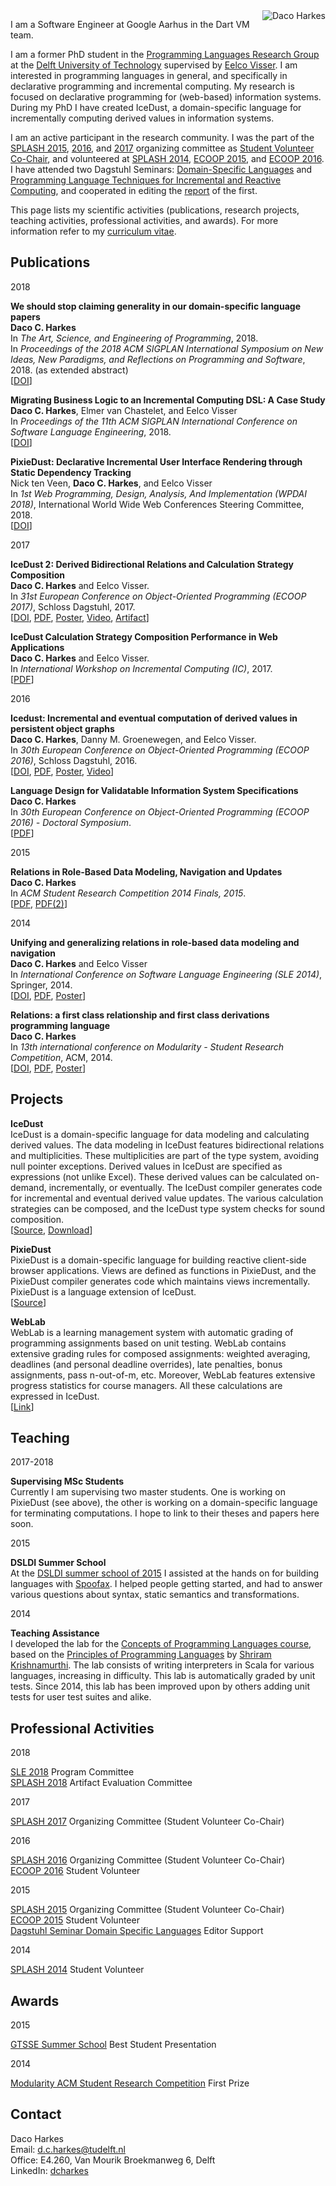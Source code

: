 <img src="https://avatars3.githubusercontent.com/u/3601775?s=200&amp;u=7f768c577dd44784777ee5f29c1ab3be4fdc5b3d&amp;v=4" alt="Daco Harkes" style="float: right; margin-left: 10px; margin-bottom: 10px; margin-top: 0px;">

I am a Software Engineer at Google Aarhus in the Dart VM team.

I am a former PhD student in the [Programming Languages Research Group](http://eelcovisser.org/wiki/group) at the [Delft University of Technology](https://www.tudelft.nl/) supervised by [Eelco Visser](http://eelcovisser.org/).
I am interested in programming languages in general, and specifically in declarative programming and incremental computing.
My research is focused on declarative programming for (web-based) information systems.
During my PhD I have created IceDust, a domain-specific language for incrementally computing derived values in information systems.

I am an active participant in the research community.
I was the part of the [SPLASH 2015](https://2015.splashcon.org), [2016](https://2016.splashcon.org), and [2017](https://2017.splashcon.org) organizing committee as [Student Volunteer Co-Chair](https://conf.researchr.org/profile/conf/dacoharkes), and volunteered at [SPLASH 2014](https://2014.splashcon.org), [ECOOP 2015](https://2015.ecoop.org/), and [ECOOP 2016](https://2016.ecoop.org/).
I have attended two Dagstuhl Seminars: [Domain-Specific Languages](http://www.dagstuhl.de/en/program/calendar/semhp/?semnr=15062) and [Programming Language Techniques for Incremental and Reactive Computing](http://www.dagstuhl.de/en/program/calendar/semhp/?semnr=16402), and cooperated in editing the [report](http://dx.doi.org/10.4230/DagRep.5.2.26) of the first.

This page lists my scientific activities (publications, research projects, teaching activities, professional activities, and awards).
For more information refer to my [curriculum vitae](curriculum-vitae/Daco%20Harkes.pdf).

## Publications

2018

__We should stop claiming generality in our domain-specific language papers__  
__Daco C. Harkes__  
In _The Art, Science, and Engineering of Programming_, 2018.   
In _Proceedings of the 2018 ACM SIGPLAN International Symposium on New Ideas, New Paradigms, and Reflections on Programming and Software_, 2018. (as extended abstract)  
[[DOI](https://doi.org/10.1145/3276954.3276967)]

__Migrating Business Logic to an Incremental Computing DSL: A Case Study__  
__Daco C. Harkes__, Elmer van Chastelet, and Eelco Visser  
In _Proceedings of the 11th ACM SIGPLAN International Conference on Software Language Engineering_, 2018.  
[[DOI](https://doi.org/10.1145/3276604.3276617)]

__PixieDust: Declarative Incremental User Interface Rendering through Static Dependency Tracking__  
Nick ten Veen, __Daco C. Harkes__, and Eelco Visser  
In _1st Web Programming, Design, Analysis, And Implementation (WPDAI 2018)_, International World Wide Web Conferences Steering Committee, 2018.  
[[DOI](https://doi.org/10.1145/3184558.3185978)]

2017

__IceDust 2: Derived Bidirectional Relations and Calculation Strategy Composition__  
__Daco C. Harkes__ and Eelco Visser.  
In _31st European Conference on Object-Oriented Programming (ECOOP 2017)_, Schloss Dagstuhl, 2017.  
[[DOI](https://doi.org/10.4230/LIPIcs.ECOOP.2017.14),
 [PDF](http://drops.dagstuhl.de/opus/volltexte/2017/7251/pdf/LIPIcs-ECOOP-2017-14.pdf),
 [Poster](publications/poster-sen17.pdf),
 [Video](https://youtu.be/cNDH253BIGI),
 [Artifact](http://dx.doi.org/10.4230/DARTS.3.2.1)]

__IceDust Calculation Strategy Composition Performance in Web Applications__  
__Daco C. Harkes__ and Eelco Visser.  
In _International Workshop on Incremental Computing (IC)_, 2017.  
[[PDF](publications/IC17-IceDust.pdf)]

2016

__Icedust: Incremental and eventual computation of derived values in persistent object graphs__  
__Daco C. Harkes__, Danny M. Groenewegen, and Eelco Visser.  
In _30th European Conference on Object-Oriented Programming (ECOOP 2016)_, Schloss Dagstuhl, 2016.  
[[DOI](https://doi.org/10.4230/LIPIcs.ECOOP.2016.11),
 [PDF](http://drops.dagstuhl.de/opus/volltexte/2016/6105/pdf/LIPIcs-ECOOP-2016-11.pdf),
 [Poster](publications/poster-sen16.pdf),
 [Video](https://youtu.be/bp7eiihouEU)]

__Language Design for Validatable Information System Specifications__  
__Daco C. Harkes__  
In _30th European Conference on Object-Oriented Programming (ECOOP 2016) - Doctoral Symposium_.  
[[PDF](publications/ECOOP16-DocSym-IceDust.pdf)]

2015

__Relations in Role-Based Data Modeling, Navigation and Updates__  
__Daco C. Harkes__  
In _ACM Student Research Competition 2014 Finals, 2015_.  
[[PDF](http://src.acm.org/binaries/content/assets/src/2014/dacocharkes.pdf),
 [PDF(2)](publications/SRC-Finals15-Relations.pdf)]

2014

__Unifying and generalizing relations in role-based data modeling and navigation__  
__Daco C. Harkes__ and Eelco Visser  
In _International Conference on Software Language Engineering (SLE 2014)_, Springer, 2014.  
[[DOI](https://doi.org/10.1007/978-3-319-11245-9_14),
 [PDF](http://swerl.tudelft.nl/twiki/pub/Main/TechnicalReports/TUD-SERG-2014-023.pdf),
 [Poster](publications/poster-splash14.pdf)]

__Relations: a first class relationship and first class derivations programming language__  
__Daco C. Harkes__  
In _13th international conference on Modularity - Student Research Competition_, ACM, 2014.  
[[DOI](https://doi.org/10.1145/2584469.2584473),
 [PDF](publications/Modularity14-SRC-Relations.pdf),
 [Poster](publications/poster-modularity14-src.pdf)]


## Projects

__IceDust__  
IceDust is a domain-specific language for data modeling and calculating derived values.
The data modeling in IceDust features bidirectional relations and multiplicities.
These multiplicities are part of the type system, avoiding null pointer exceptions.
Derived values in IceDust are specified as expressions (not unlike Excel).
These derived values can be calculated on-demand, incrementally, or eventually.
The IceDust compiler generates code for incremental and eventual derived value updates.
The various calculation strategies can be composed, and the IceDust type system checks for sound composition.  
[[Source](https://github.com/MetaBorgCube/IceDust), 
 [Download](http://buildfarm.metaborg.org/job/metaborgcube/job/IceDust-EclipseGen/job/master/lastSuccessfulBuild/artifact/dist/eclipse/)]

__PixieDust__  
PixieDust is a domain-specific language for building reactive client-side browser applications.
Views are defined as functions in PixieDust, and the PixieDust compiler generates code which maintains views incrementally.
PixieDust is a language extension of IceDust.  
[[Source](https://github.com/MetaBorgCube/PixieDust)]

__WebLab__  
WebLab is a learning management system with automatic grading of programming assignments based on unit testing.
WebLab contains extensive grading rules for composed assignments: weighted averaging, deadlines (and personal deadline overrides), late penalties, bonus assignments, pass n-out-of-m, etc.
Moreover, WebLab features extensive progress statistics for course managers.
All these calculations are expressed in IceDust.  
[[Link](https://weblab.tudelft.nl/)]

## Teaching

2017-2018

__Supervising MSc Students__  
Currently I am supervising two master students.
One is working on PixieDust (see above), the other is working on a domain-specific language for terminating computations.
I hope to link to their theses and papers here soon.

2015

__DSLDI Summer School__  
At the [DSLDI summer school of 2015](http://vjovanov.github.io/dsldi-summer-school/) I assisted at the hands on for building languages with [Spoofax](http://spoofax.org).
I helped people getting started, and had to answer various questions about syntax, static semantics and transformations.

2014

__Teaching Assistance__  
I developed the lab for the [Concepts of Programming Languages course](https://weblab.tudelft.nl/ti2606/), based on the [Principles of Programming Languages](http://cs.brown.edu/courses/cs173/2012/book/) by [Shriram Krishnamurthi](https://cs.brown.edu/~sk/).
The lab consists of writing interpreters in Scala for various languages, increasing in difficulty.
This lab is automatically graded by unit tests.
Since 2014, this lab has been improved upon by others adding unit tests for user test suites and alike. 


## Professional Activities

2018

[SLE 2018](https://conf.researchr.org/track/sle-2018/papers) Program Committee  
[SPLASH 2018](https://2018.splashcon.org) Artifact Evaluation Committee

2017

[SPLASH 2017](https://2017.splashcon.org) Organizing Committee (Student Volunteer Co-Chair)

2016

[SPLASH 2016](https://2016.splashcon.org) Organizing Committee (Student Volunteer Co-Chair)  
[ECOOP 2016](https://2016.ecoop.org/) Student Volunteer

2015

[SPLASH 2015](https://2015.splashcon.org) Organizing Committee (Student Volunteer Co-Chair)  
[ECOOP 2015](https://2015.ecoop.org/) Student Volunteer  
[Dagstuhl Seminar Domain Specific Languages](http://www.dagstuhl.de/en/program/calendar/semhp/?semnr=15062) Editor Support

2014

[SPLASH 2014](https://2014.splashcon.org) Student Volunteer


## Awards

2015

[GTSSE Summer School](http://gttse.wikidot.com/2015:welcome) Best Student Presentation

2014

[Modularity ACM Student Research Competition](http://modularity.info/conference/2014/conference.html) First Prize


## Contact
Daco Harkes  
Email: [d.c.harkes@tudelft.nl](mailto:d.c.harkes@tudelft.nl)  
Office: E4.260, Van Mourik Broekmanweg 6, Delft  
LinkedIn: [dcharkes](https://www.linkedin.com/in/dcharkes/)
